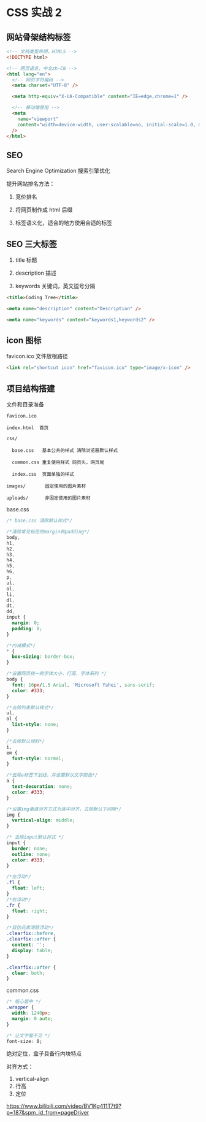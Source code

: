 # CSS 实战 2

## 网站骨架结构标签

```html
<!-- 文档类型声明，HTML5 -->
<!DOCTYPE html>

<!-- 网页语言，中文zh-CN -->
<html lang="en">
  <!-- 网页字符编码 -->
  <meta charset="UTF-8" />

  <meta http-equiv="X-UA-Compatible" content="IE=edge,chrome=1" />

  <!-- 移动端使用 -->
  <meta
    name="viewport"
    content="width=device-width, user-scalable=no, initial-scale=1.0, maximum-scale=1.0, minimum-scale=1.0"
  />
</html>
```

## SEO

Search Engine Optimization 搜索引擎优化

提升网站排名方法：

1. 竞价排名

2. 将网页制作成 html 后缀

3. 标签语义化，适合的地方使用合适的标签

## SEO 三大标签

1. title 标题

2. description 描述

3. keywords 关键词，英文逗号分隔

```html
<title>Coding Tree</title>

<meta name="description" content="Description" />

<meta name="keywords" content="keywords1,keywords2" />
```

## icon 图标

favicon.ico 文件放根路径

```html
<link rel="shortcut icon" href="favicon.ico" type="image/x-icon" />
```

## 项目结构搭建

文件和目录准备

```
favicon.ico

index.html  首页

css/

  base.css   基本公共的样式 清除浏览器默认样式

  common.css 重复使用样式 网页头，网页尾

  index.css  页面单独的样式

images/       固定使用的图片素材

uploads/      非固定使用的图片素材

```

base.css

```css
/* base.css 清除默认样式*/

/*清除常见标签的margin和padding*/
body,
h1,
h2,
h3,
h4,
h5,
h6,
p,
ul,
ol,
li,
dl,
dt,
dd,
input {
  margin: 0;
  padding: 0;
}

/*内减模式*/
* {
  box-sizing: border-box;
}

/*设置网页统一的字体大小，行高，字体系列 */
body {
  font: 16px/1.5 Arial, 'Microsoft Yahei', sans-serif;
  color: #333;
}

/*去除列表默认样式*/
ul,
ol {
  list-style: none;
}

/*去除默认倾斜*/
i,
em {
  font-style: normal;
}

/*去除a标签下划线，并设置默认文字颜色*/
a {
  text-decoration: none;
  color: #333;
}

/*设置img垂直对齐方式为居中对齐，去除默认下间隙*/
img {
  vertical-align: middle;
}

/* 去除input默认样式 */
input {
  border: none;
  outline: none;
  color: #333;
}

/*左浮动*/
.fl {
  float: left;
}
/*右浮动*/
.fr {
  float: right;
}

/*双伪元素清除浮动*/
.clearfix::before,
.clearfix::after {
  content: '';
  display: table;
}

.clearfix::after {
  clear: both;
}
```

common.css

```css
/* 版心居中 */
.wrapper {
  width: 1240px;
  margin: 0 auto;
}

/* 让文字看不见 */
font-size: 0;
```

绝对定位，盒子具备行内块特点

对齐方式：

1. vertical-align
2. 行高
3. 定位

https://www.bilibili.com/video/BV1Kg411T7t9?p=187&spm_id_from=pageDriver
